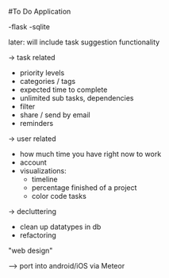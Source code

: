 #To Do Application

-flask
-sqlite

later: will include task suggestion functionality

-> task related
- priority levels
- categories / tags
- expected time to complete
- unlimited sub tasks, dependencies
- filter
- share / send by email
- reminders


-> user related
- how much time you have right now to work
- account
- visualizations:
	- timeline
	- percentage finished of a project
	- color code tasks



-> decluttering
- clean up datatypes in db
- refactoring

"web design"


--> port into android/iOS via Meteor